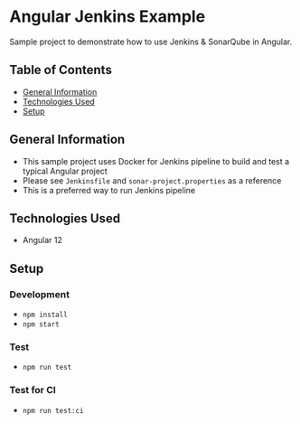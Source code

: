 # Angular Jenkins Example

Sample project to demonstrate how to use Jenkins & SonarQube in Angular.

## Table of Contents

- [General Information](#general-information)
- [Technologies Used](#technologies-used)
- [Setup](#setup)

## General Information

- This sample project uses Docker for Jenkins pipeline to build and test a typical Angular project
- Please see `Jenkinsfile` and `sonar-project.properties` as a reference
- This is a preferred way to run Jenkins pipeline

## Technologies Used

- Angular 12

## Setup

### Development

- `npm install`
- `npm start`

### Test

- `npm run test`

### Test for CI

- `npm run test:ci`
